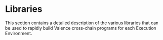# Libraries

This section contains a detailed description of the various libraries that can be used to rapidly build Valence cross-chain programs for each Execution Environment.
